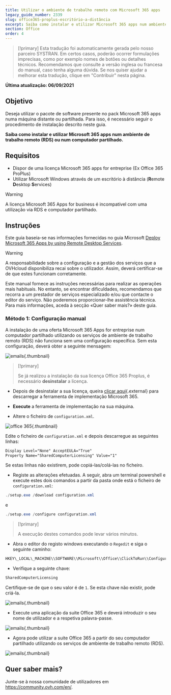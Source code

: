 ```yaml
---
title: Utilizar o ambiente de trabalho remoto com Microsoft 365 apps
legacy_guide_number: 2339
slug: office365-proplus-escritório-a-distância
excerpt: Saiba como instalar e utilizar Microsoft 365 apps num ambiente de trabalho remoto (RDS) ou num computador partilhado
section: Office
order: 4
---
```


> [!primary]
> Esta tradução foi automaticamente gerada pelo nosso parceiro SYSTRAN. Em certos casos, poderão ocorrer formulações imprecisas, como por exemplo nomes de botões ou detalhes técnicos. Recomendamos que consulte a versão inglesa ou francesa do manual, caso tenha alguma dúvida. Se nos quiser ajudar a melhorar esta tradução, clique em "Contribuir" nesta página.
>

**Última atualização: 06/09/2021**

## Objetivo

Deseja utilizar o pacote de software presente no pack Microsoft 365 apps numa máquina distante ou partilhada. Para isso, é necessário seguir o procedimento de instalação descrito neste guia.

**Saiba como instalar e utilizar Microsoft 365 apps num ambiente de trabalho remoto (RDS) ou num computador partilhado.**

## Requisitos

- Dispor de uma licença Microsoft 365 apps for entreprise (Ex Office 365 ProPlus)
- Utilizar Microsoft Windows através de um escritório à distância (**R**emote **D**esktop **S**ervices)

> [!warning]
>
> A licença Microsoft 365 Apps for business é incompatível com uma utilização via RDS e computador partilhado.
> 

## Instruções

Este guia baseia-se nas informações fornecidas no guia Microsoft [Deploy Microsoft 365 Apps by using Remote Desktop Services](https://docs.microsoft.com/pt/deployoffice/deploy-microsoft-365-apps-remote-desktop-services).

> [!warning]
>
> A responsabilidade sobre a configuração e a gestão dos serviços que a OVHcloud disponibiliza recai sobre o utilizador. Assim, deverá certificar-se de que estes funcionam corretamente.
> 
> Este manual fornece as instruções necessárias para realizar as operações mais habituais. No entanto, se encontrar dificuldades, recomendamos que recorra a um prestador de serviços especializado e/ou que contacte o editor do serviço. Não poderemos proporcionar-lhe assistência técnica. Para mais informações, aceda à secção «Quer saber mais?» deste guia.
> 

### Método 1: Configuração manual

A instalação de uma oferta Microsoft 365 Apps for entreprise num computador partilhado utilizando os serviços de ambiente de trabalho remoto (RDS) não funciona sem uma configuração específica. Sem esta configuração, deverá obter a seguinte mensagem:

![emails](images/4717.png){.thumbnail}

> [!primary]
>
> Se já realizou a instalação da sua licença Office 365 Proplus, é necessário **desinstalar** a licença.
>

- Depois de desinstalar a sua licença, queira [clicar aqui](https://www.microsoft.com/en-us/download/details.aspx?id=49117){.external} para descarregar a ferramenta de implementação Microsoft 365.


- **Execute** a ferramenta de implementação na sua máquina.


- Altere o ficheiro de `configuration.xml`.

![office 365](images/4720.png){.thumbnail}

Edite o ficheiro de `configuration.xml` e depois descarregue as seguintes linhas:

```xml
Display Level="None" AcceptEULA="True"
Property Name="SharedComputerLicensing" Value="1"
```

Se estas linhas não existirem, pode copiá-las/colá-las no ficheiro.

- Registe as alterações efetuadas. A seguir, abra um terminal powershell e execute estes dois comandos a partir da pasta onde está o ficheiro de `configuration.xml`:

```powershell
./setup.exe /download configuration.xml
```

e

```powershell
./setup.exe /configure configuration.xml
```
> [!primary]
>
> A execução destes comandos pode levar vários minutos.

- Abra o editor do registo windows executando o `Regedit` e siga o seguinte caminho:

```powershell
HKEY\_LOCAL\_MACHINE\\SOFTWARE\\Microsoft\\Office\\ClickToRun\\Configuration
```

- Verifique a seguinte chave:

```powershell
SharedComputerLicensing
```

Certifique-se de que o seu valor é de `1`. Se esta chave não existir, pode criá-la.

![emails](images/4723.png){.thumbnail}

- Execute uma aplicação da suite Office 365 e deverá introduzir o seu nome de utilizador e a respetiva palavra-passe.

![emails](images/4724.png){.thumbnail}

- Agora pode utilizar a suite Office 365 a partir do seu computador partilhado utilizando os serviços de ambiente de trabalho remoto (RDS).


![emails](images/4726.png){.thumbnail}


## Quer saber mais?

Junte-se à nossa comunidade de utilizadores em <https://community.ovh.com/en/>.
